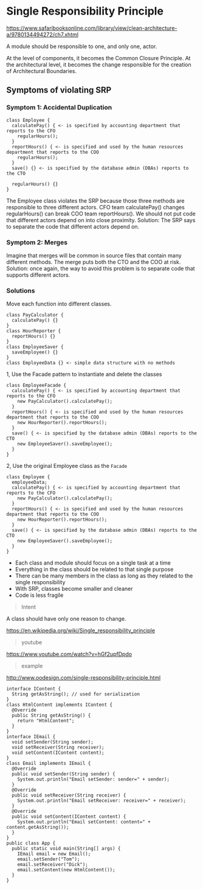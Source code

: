 # Single Responsibility Principle

https://www.safaribooksonline.com/library/view/clean-architecture-a/9780134494272/ch7.xhtml

A module should be responsible to one, and only one, actor.

At the level of components, it becomes the Common Closure Principle.
At the architectural level, it becomes the change responsible for the creation of Architectural Boundaries.

## Symptoms of violating SRP

### Symptom 1: Accidental Duplication

```
class Employee {
  calculatePay() { <- is specified by accounting department that reports to the CFO
    regularHours();
  }
  reportHours() { <- is specified and used by the human resources department that reports to the COO
    regularHours();
  }
  save() {} <- is specified by the database admin (DBAs) reports to the CTO

  regularHours() {}
}
```

The Employee class violates the SRP because those three methods are responsible to three different actors.
CFO team calculatePay() changes regularHours() can break COO team reportHours().
We should not put code that different actors depend on into close proximity.
Solution: The SRP says to separate the code that different actors depend on.

### Symptom 2: Merges

Imagine that merges will be common in source files that contain many different methods.
The merge puts both the CTO and the COO at risk.
Solution: once again, the way to avoid this problem is to separate code that supports different actors.

### Solutions

Move each function into different classes.

```
class PayCalculator {
  calculatePay() {}
}
class HourReporter {
  reportHours() {}
}
class EmployeeSaver {
  saveEmployee() {}
}
class EmployeeData {} <- simple data structure with no methods
```

1, Use the Facade pattern to instantiate and delete the classes

```
class EmployeeFacade {
  calculatePay() { <- is specified by accounting department that reports to the CFO
    new PayCalculator().calculatePay();
  }
  reportHours() { <- is specified and used by the human resources department that reports to the COO
    new HourReporter().reportHours();
  }
  save() { <- is specified by the database admin (DBAs) reports to the CTO
    new EmployeeSaver().saveEmployee();
  }
}
```

2, Use the original Employee class as the `Facade`

```
class Employee {
  employeeData;
  calculatePay() { <- is specified by accounting department that reports to the CFO
    new PayCalculator().calculatePay();
  }
  reportHours() { <- is specified and used by the human resources department that reports to the COO
    new HourReporter().reportHours();
  }
  save() { <- is specified by the database admin (DBAs) reports to the CTO
    new EmployeeSaver().saveEmployee();
  }   
}
```

- Each class and module should focus on a single task at a time
- Everything in the class should be related to that single purpose
- There can be many members in the class as long as they related to the single responsibility
- With SRP, classes become smaller and cleaner
- Code is less fragile

> Intent

A class should have only one reason to change.

https://en.wikipedia.org/wiki/Single_responsibility_principle

> youtube

https://www.youtube.com/watch?v=hGf2upfDpdo

> example

http://www.oodesign.com/single-responsibility-principle.html

```
interface IContent {
  String getAsString(); // used for serialization
}
class HtmlContent implements IContent {
  @Override
  public String getAsString() {
    return "HtmlContent";
  }
}
interface IEmail {
  void setSender(String sender);
  void setReceiver(String receiver);
  void setContent(IContent content);
}
class Email implements IEmail {
  @Override
  public void setSender(String sender) {
    System.out.println("Email setSender: sender=" + sender);
  }
  @Override
  public void setReceiver(String receiver) {
    System.out.println("Email setReceiver: receiver=" + receiver);
  }
  @Override
  public void setContent(IContent content) {
    System.out.println("Email setContent: content=" + content.getAsString());
  }
}
public class App {
  public static void main(String[] args) {
    IEmail email = new Email();
    email.setSender("Tom");
    email.setReceiver("Dick");
    email.setContent(new HtmlContent());
  }
}
```

